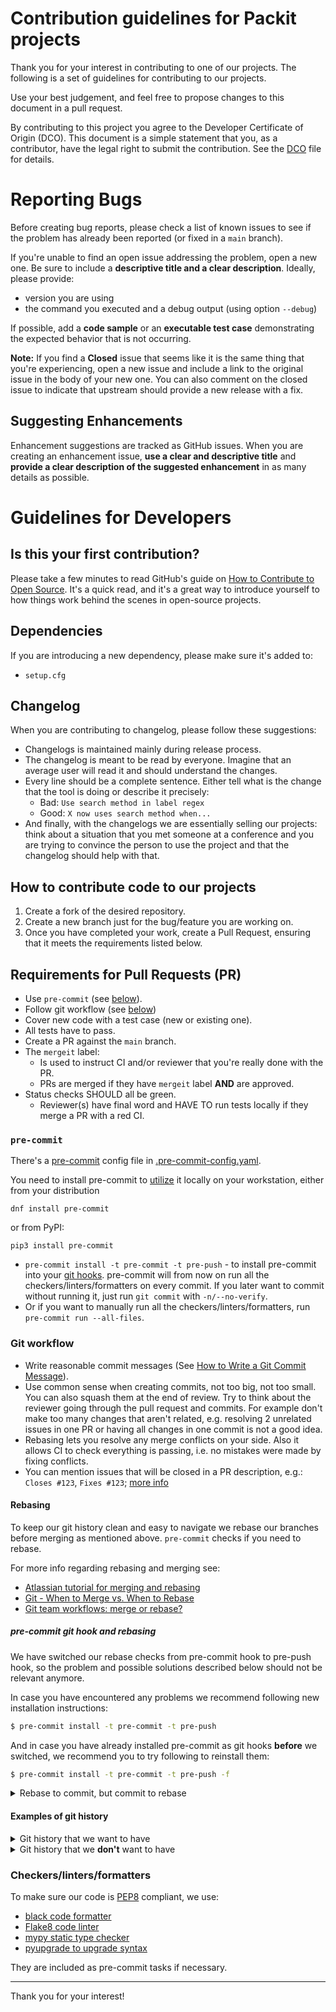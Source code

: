 # Contribution guidelines for Packit projects

Thank you for your interest in contributing to one of our projects.
The following is a set of guidelines for contributing to our projects.

Use your best judgement, and feel free to propose changes to this document in a pull request.

By contributing to this project you agree to the Developer Certificate of Origin (DCO). This document is a simple statement that you, as a contributor, have the legal right to submit the contribution. See the [DCO](DCO) file for details.

# Reporting Bugs

Before creating bug reports, please check a list of known issues to see if the
problem has already been reported (or fixed in a `main` branch).

If you're unable to find an open issue addressing the problem, open a new one.
Be sure to include a **descriptive title and a clear description**. Ideally, please
provide:

- version you are using
- the command you executed and a debug output (using option `--debug`)

If possible, add a **code sample** or an **executable test case** demonstrating the expected behavior that is not occurring.

**Note:** If you find a **Closed** issue that seems like it is the same thing that you're experiencing, open a new issue and include a link to the original issue in the body of your new one.
You can also comment on the closed issue to indicate that upstream should provide a new release with a fix.

## Suggesting Enhancements

Enhancement suggestions are tracked as GitHub issues.
When you are creating an enhancement issue, **use a clear and descriptive title** and **provide a clear description of the suggested enhancement** in as many details as possible.

# Guidelines for Developers

## Is this your first contribution?

Please take a few minutes to read GitHub's guide on [How to Contribute to Open Source](https://opensource.guide/how-to-contribute/).
It's a quick read, and it's a great way to introduce yourself to how things work behind the scenes in open-source projects.

## Dependencies

If you are introducing a new dependency, please make sure it's added to:

- `setup.cfg`

## Changelog

When you are contributing to changelog, please follow these suggestions:

- Changelogs is maintained mainly during release process.
- The changelog is meant to be read by everyone. Imagine that an average user
  will read it and should understand the changes.
- Every line should be a complete sentence. Either tell what is the change that the tool is doing or describe it precisely:
  - Bad: `Use search method in label regex`
  - Good: `X now uses search method when...`
- And finally, with the changelogs we are essentially selling our projects:
  think about a situation that you met someone at a conference and you are
  trying to convince the person to use the project and that the changelog
  should help with that.

## How to contribute code to our projects

1. Create a fork of the desired repository.
2. Create a new branch just for the bug/feature you are working on.
3. Once you have completed your work, create a Pull Request, ensuring that it meets the requirements listed below.

## Requirements for Pull Requests (PR)

- Use `pre-commit` (see [below](#pre-commit)).
- Follow git workflow (see [below](#git-workflow))
- Cover new code with a test case (new or existing one).
- All tests have to pass.
- Create a PR against the `main` branch.
- The `mergeit` label:
  - Is used to instruct CI and/or reviewer that you're really done with the PR.
  - PRs are merged if they have `mergeit` label **AND** are approved.
- Status checks SHOULD all be green.
  - Reviewer(s) have final word and HAVE TO run tests locally if they merge a PR with a red CI.

### `pre-commit`

There's a [pre-commit](https://pre-commit.com) config file in [.pre-commit-config.yaml](.pre-commit-config.yaml).

You need to install pre-commit to [utilize](https://pre-commit.com/#usage) it locally on your workstation, either from your distribution

    dnf install pre-commit

or from PyPI:

    pip3 install pre-commit

- `pre-commit install -t pre-commit -t pre-push` - to install pre-commit into your [git hooks](https://githooks.com). pre-commit will from now on run all the checkers/linters/formatters on every commit. If you later want to commit without running it, just run `git commit` with `-n/--no-verify`.
- Or if you want to manually run all the checkers/linters/formatters, run `pre-commit run --all-files`.

### Git workflow

- Write reasonable commit messages (See [How to Write a Git Commit Message](https://chris.beams.io/posts/git-commit/)).
- Use common sense when creating commits, not too big, not too small.
  You can also squash them at the end of review. Try to think about the reviewer
  going through the pull request and commits. For example don't make too many changes
  that aren't related, e.g. resolving 2 unrelated issues in one PR or having all
  changes in one commit is not a good idea.
- Rebasing lets you resolve any merge conflicts on your side. Also it allows CI
  to check everything is passing, i.e. no mistakes were made by fixing conflicts.
- You can mention issues that will be closed in a PR description, e.g.:
  `Closes #123`, `Fixes #123`; [more info](https://docs.github.com/en/enterprise/2.16/user/github/managing-your-work-on-github/closing-issues-using-keywords)

#### Rebasing

To keep our git history clean and easy to navigate we rebase our branches before
merging as mentioned above. `pre-commit` checks if you need to rebase.

For more info regarding rebasing and merging see:

- [Atlassian tutorial for merging and rebasing](https://www.atlassian.com/git/tutorials/merging-vs-rebasing)
- [Git - When to Merge vs. When to Rebase](https://derekgourlay.com/blog/git-when-to-merge-vs-when-to-rebase/)
- [Git team workflows: merge or rebase?](https://www.atlassian.com/git/articles/git-team-workflows-merge-or-rebase)

##### pre-commit git hook and rebasing

We have switched our rebase checks from pre-commit hook to pre-push hook, so the
problem and possible solutions described below should not be relevant anymore.

In case you have encountered any problems we recommend following new installation
instructions:

```sh
$ pre-commit install -t pre-commit -t pre-push
```

And in case you have already installed pre-commit as git hooks **before** we
switched, we recommend you to try following to reinstall them:

```sh
$ pre-commit install -t pre-commit -t pre-push -f
```

<details>
<summary>Rebase to commit, but commit to rebase</summary>

In case you have installed pre-commit as a git hook and you want to commit changes,
you might encounter a problem when you need to rebase your branch, but to do that
you need to commit changes. [Closer info](https://github.com/packit/pre-commit-hooks/issues/2).

To resolve this issue there are 3 options:

1. skip the rebase check in pre-commit hook:<br>
   `env SKIP=check-rebase git commit`
2. skip whole pre-commit check with:<br>
   `git commit -n` or `git commit --no-verify`
3. stash your changes, rebase, pop the stash and commit

We recommend 3rd option, for the 1st it's easy to forget to rebase afterwards and
for the 2nd you can additionally fail other checks.

</details>

#### Examples of git history

<details>
<summary>Git history that we want to have</summary>

```
*   e3ed88b (HEAD -> contribution-guide, upstream/master, origin/master, origin/HEAD, master) Merge pull request #470 from lachmanfrantisek/fix_lru_cache
|\
| * 1ab7d9f Use parenthesis for lru_cache decorator
|/
*   e9c5bb4 Merge pull request #468 from lachmanfrantisek/hostname
|\
| * de2d6cf Add hostname property to service class
| * cd2ed17 Fix inheritance of GitlabService from BaseGitService
|/
*   028c344 Merge pull request #465 from packit/0.15.0-release
|\
| * 7b619d6 0.15.0 release
|/
*   acdf7df Merge pull request #463 from lachmanfrantisek/support-multi-part-namespaces
```

</details>

<details>
<summary>Git history that we <b>don't</b> want to have</summary>

```
*   4c8aca8 Merge pull request #120 from TomasTomecek/add-zuul
|\
| * fc2b449 use zuul for realz now
| * 2304683 add zuul config
| * 5285bd3 bump base image to F30
* |   4d0fbe2 Merge pull request #114 from lbarcziova/create_method_create_release
|\ \
| * | 36a9396 test changed
| * | 22f681d method create release for github created
* | |   2ef4ea1 Merge pull request #119 from lbarcziova/clean_utils.py
|\ \ \
| |/ /
|/| |
| * | 5f1b8f0 unused functions removed
* | |   a93c361 Merge pull request #117 from marusinm/add-getreleases-to-abstract
|\ \ \
| |/ /
|/| |
| * | 0a97236 add get_releses for Pagure
| * | 55e4c57 add get_releases/get_release into abstract.py
|/ /
* |   badeddd Merge pull request #101 from marusinm/read-permissions
```

</details>

### Checkers/linters/formatters

To make sure our code is [PEP8](https://www.python.org/dev/peps/pep-0008/) compliant, we use:

- [black code formatter](https://github.com/psf/black)
- [Flake8 code linter](http://flake8.pycqa.org)
- [mypy static type checker](http://mypy-lang.org)
- [pyupgrade to upgrade syntax](https://github.com/asottile/pyupgrade)

They are included as pre-commit tasks if necessary.

---

Thank you for your interest!
